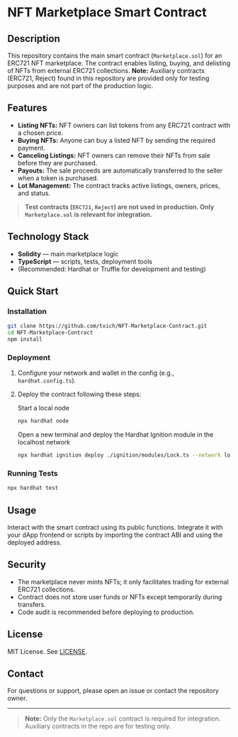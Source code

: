 # NFT Marketplace Smart Contract

## Description

This repository contains the main smart contract (`Marketplace.sol`) for an ERC721 NFT marketplace. The contract enables listing, buying, and delisting of NFTs from external ERC721 collections. **Note:** Auxiliary contracts (ERC721, Reject) found in this repository are provided only for testing purposes and are not part of the production logic.

## Features

- **Listing NFTs:** NFT owners can list tokens from any ERC721 contract with a chosen price.
- **Buying NFTs:** Anyone can buy a listed NFT by sending the required payment.
- **Canceling Listings:** NFT owners can remove their NFTs from sale before they are purchased.
- **Payouts:** The sale proceeds are automatically transferred to the seller when a token is purchased.
- **Lot Management:** The contract tracks active listings, owners, prices, and status.

> **Test contracts (`ERC721`, `Reject`) are not used in production. Only `Marketplace.sol` is relevant for integration.**

## Technology Stack

- **Solidity** — main marketplace logic
- **TypeScript** — scripts, tests, deployment tools
- (Recommended: Hardhat or Truffle for development and testing)

## Quick Start

### Installation

```bash
git clone https://github.com/txich/NFT-Marketplace-Contract.git
cd NFT-Marketplace-Contract
npm install
```

### Deployment

1. Configure your network and wallet in the config (e.g., `hardhat.config.ts`).
2. Deploy the contract following these steps:
    
    Start a local node
    ```bash
    npx hardhat node
    ```
    Open a new terminal and deploy the Hardhat Ignition module in the localhost network
    ```bash
    npx hardhat ignition deploy ./ignition/modules/Lock.ts --network localhost
    ```

### Running Tests

```bash
npx hardhat test
```

## Usage

Interact with the smart contract using its public functions. Integrate it with your dApp frontend or scripts by importing the contract ABI and using the deployed address.

## Security

- The marketplace never mints NFTs; it only facilitates trading for external ERC721 collections.
- Contract does not store user funds or NFTs except temporarily during transfers.
- Code audit is recommended before deploying to production.

## License

MIT License. See [LICENSE](LICENSE).

## Contact

For questions or support, please open an issue or contact the repository owner.

---

> **Note:** Only the `Marketplace.sol` contract is required for integration. Auxiliary contracts in the repo are for testing only.
